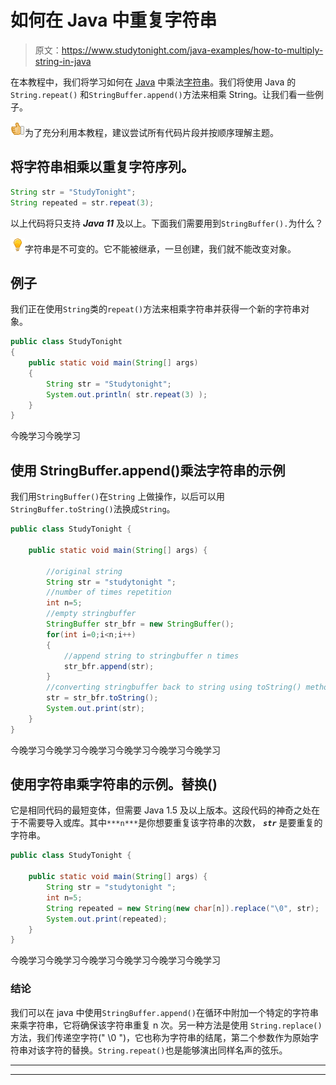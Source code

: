# 如何在 Java 中重复字符串

> 原文：<https://www.studytonight.com/java-examples/how-to-multiply-string-in-java>

在本教程中，我们将学习如何在 [Java](https://www.studytonight.com/java/overview-of-java.php) 中乘法[字符串](https://www.studytonight.com/java/string-handling-in-java.php)。我们将使用 Java 的`String.repeat()` 和`StringBuffer.append()`方法来相乘 String。让我们看一些例子。

![yes](img/0da66de075b38eb701164b16191f2958.png "yes")为了充分利用本教程，建议尝试所有代码片段并按顺序理解主题。

## 将字符串相乘以重复字符序列。

```java
String str = "StudyTonight";
String repeated = str.repeat(3);
```

以上代码将只支持 ***Java 11*** 及以上。下面我们需要用到`StringBuffer().`为什么？

![enlightened](img/bcefbc0bebd753ed2a05f55c0b74d9f0.png "enlightened")字符串是不可变的。它不能被继承，一旦创建，我们就不能改变对象。

## 例子

我们正在使用`String`类的`repeat()`方法来相乘字符串并获得一个新的字符串对象。

```java
public class StudyTonight 
{
	public static void main(String[] args)
	{
		String str = "Studytonight";		 
        System.out.println( str.repeat(3) );
	}
}
```

今晚学习今晚学习

## 使用 StringBuffer.append()乘法字符串的示例

我们用`StringBuffer()`在`String` 上做操作，以后可以用`StringBuffer.toString()`法换成`String`。

```java
public class StudyTonight {

	public static void main(String[] args) {

		//original string
		String str = "studytonight ";
		//number of times repetition 
		int n=5;
		//empty stringbuffer
		StringBuffer str_bfr = new StringBuffer();
		for(int i=0;i<n;i++)
		{
			//append string to stringbuffer n times
			str_bfr.append(str);
		}
		//converting stringbuffer back to string using toString() method
		str = str_bfr.toString();
		System.out.print(str);
	}
}
```

今晚学习今晚学习今晚学习今晚学习今晚学习今晚学习

## 使用字符串乘字符串的示例。替换()

它是相同代码的最短变体，但需要 Java 1.5 及以上版本。这段代码的神奇之处在于不需要导入或库。其中`***n***`是你想要重复该字符串的次数， ***`str`*** 是要重复的字符串。

```java
public class StudyTonight {

	public static void main(String[] args) {
		String str = "studytonight ";
		int n=5;
		String repeated = new String(new char[n]).replace("\0", str);
		System.out.print(repeated);
	}
}
```

今晚学习今晚学习今晚学习今晚学习今晚学习今晚学习

### **结论**

我们可以在 java 中使用`StringBuffer.append()`在循环中附加一个特定的字符串来乘字符串，它将确保该字符串重复 n 次。另一种方法是使用 `String.replace()`方法，我们传递空字符(" \0 ")，它也称为字符串的结尾，第二个参数作为原始字符串对该字符的替换。`String.repeat()`也是能够演出同样名声的弦乐。

* * *

* * *